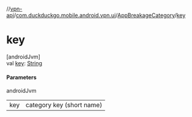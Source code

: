//[vpn-api](../../../index.md)/[com.duckduckgo.mobile.android.vpn.ui](../index.md)/[AppBreakageCategory](index.md)/[key](key.md)

# key

[androidJvm]\
val [key](key.md): [String](https://kotlinlang.org/api/latest/jvm/stdlib/kotlin/-string/index.html)

#### Parameters

androidJvm

| | |
|---|---|
| key | category key (short name) |
